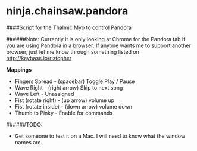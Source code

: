 ninja.chainsaw.pandora
======================

####Script for the Thalmic Myo to control Pandora

######Note:
Currently it is only looking at Chrome for the Pandora tab if you are using Pandora in a browser.
If anyone wants me to support another browser, just let me know through something listed on http://keybase.io/ristopher

**Mappings**
- Fingers Spread - (spacebar) Toggle Play / Pause
- Wave Right - (right arrow) Skip to next song
- Wave Left - Unassigned
- Fist (rotate right) - (up arrow) volume up
- Fist (rotate inside) - (down arrow) volume down
- Thumb to Pinky - Enable for commands

######TODO:
- Get someone to test it on a Mac. I will need to know what the window names are.
